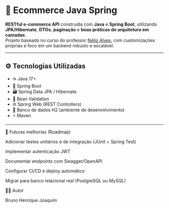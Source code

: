 # 🛒 Ecommerce Java Spring

**RESTful e-commerce API** construída com **Java** e **Spring Boot**, utilizando **JPA/Hibernate**, **DTOs**, **paginação** e **boas práticas de arquitetura em camadas**.  
Projeto baseado no curso do professor [Nélio Alves](https://devsuperior.com.br), com customizações próprias e foco em um backend robusto e escalável.

---

## ⚙️ Tecnologias Utilizadas

- ☕ Java 17+
- 🌱 Spring Boot
- 🗃️ Spring Data JPA / Hibernate
- 📝 Bean Validation
- 🌐 Spring Web (REST Controllers)
- 💾 Banco de dados H2 (ambiente de desenvolvimento)
- ⚡ Maven

---
🧪 Futuras melhorias (Roadmap)

 Adicionar testes unitários e de integração (JUnit + Spring Test)

 Implementar autenticação JWT

 Documentar endpoints com Swagger/OpenAPI

 Configurar CI/CD e deploy automático

 Migrar para banco relacional real (PostgreSQL ou MySQL)

👨‍💻 Autor

Bruno Henrique Joaquim
